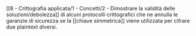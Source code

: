 [[8 - Crittografia applicata/1 - Concetti/2 - Dimostrare la validità delle soluzioni/debolezza]] di alcuni protocolli crittografici che ne annulla le garanzie di sicurezza se la [[chiave simmetrica]] viene utilizzata per cifrare due plaintext diversi.